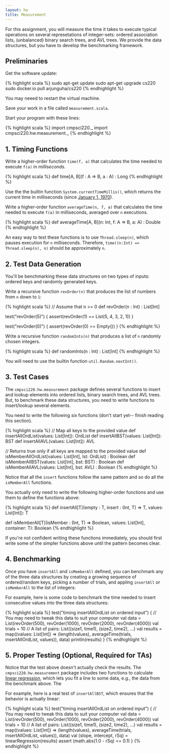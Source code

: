 ```yaml
---
layout: hw
title: Measurement
---
```


For this assignment, you will measure the time it takes to execute typical
operations on several represetations of integer-sets: ordered association lists, (unbalanced)
binary search trees, and AVL trees. We provide the data structures, but you have
to develop the benchmarking framework.

## Preliminaries

Get the software update:

{% highlight scala %}
sudo apt-get update
sudo apt-get upgrade cs220
sudo docker.io pull arjunguha/cs220
{% endhighlight %}

You may neeed to restart the virtual machine.

Save your work in a file called `measurement.scala`.

Start your program with these lines:

{% highlight scala %}
import cmpsci220._
import cmpsci220.hw.measurement._
{% endhighlight %}


## 1. Timing Functions

Write a higher-order function `time(f, a)` that calculates the time
needed to execute `f(a)` in *milliseconds*.

{% highlight scala %}
def time[A, B](f : A => B, a : A) : Long
{% endhighlight %}

Use the the builtin function `System.currentTimeMillis()`, which returns the
current time in milliseconds (since [January 1, 1970]).


Write a higher-order function `averageTime(n, f, a)` that calculates the time
needed to execute `f(a)` in milliseconds, averaged over `n` executions.

{% highlight scala %}
def averageTime[A, B](n: Int, f: A => B, a: A) : Double
{% endhighlight %}


An easy way to test these functions is to use `Thread.sleep(n)`,
which pauses execution for `n` milliseconds. Therefore,
`time((n:Int) => Thread.sleep(n), n)` should be approximately
`n`.

## 2. Test Data Generation

You'll be benchmarking these data structures on two types of inputs: ordered
keys and randomly generated keys.

Write a recursive function `revOrder(n)` that produces the list of numbers
from `n` down to `1`:

{% highlight scala %}
// Assume that n >= 0
def revOrder(n : Int) : List[Int]

test("revOrder(5)") {
  assert(revOrder(1) == List(5, 4, 3, 2, 1))
}

test("revOrder(0)") {
  assert(revOrder(0) == Empty())
}
{% endhighlight %}

Write a recursive function `randomInts(n)` that produces a list of `n` randomly
chosen integers.

{% highlight scala %}
def randomInts(n : Int) : List[Int]
{% endhighlight %}

You will need to use the builtin function `util.Random.nextInt()`.

## 3. Test Cases


The `cmpsci220.hw.measurement` package defines several functions to insert
and lookup elements into ordered lists, binary search trees, and AVL trees.
But, to benchmark these data structures, you need to write functions to
insert/lookup several elements.

You need to write the following *six* functions (don't start yet--
finish reading this section).

{% highlight scala %}
// Map all keys to the provided value
def insertAllOrdList(values: List[Int]): OrdList
def insertAllBST(values: List[Int]): BST
def insertAllAVL(values: List[Int]): AVL

// Returns true only if all keys are mapped to the provided value
def isMemberAllOrdList(values: List[Int], lst: OrdList) : Boolean
def isMemberAllBST(values: List[Int], bst: BST) : Boolean
def isMemberAllAVL(values: List[Int], bst: AVL) : Boolean
{% endhighlight %}

Notice that all the `insert` functions follow the same pattern and so
do all the `isMemberAll` functions.

You actually only need to write the following higher-order functions
and use them to define the functions above:

{% highlight scala %}
def insertAll[T](empty : T, insert : (Int, T) => T, values: List[Int]): T

def isMemberAll[T](isMember : (Int, T) => Boolean, values: List[Int], container: T): Boolean
{% endhighlight %}

If you're not confident writing these functions immediately, you should first
write some of the simpler functions above until the pattern becomes clear.

## 4. Benchmarking

Once you have `insertAll` and `isMemberAll` defined, you can benchmark any of
the three data structures by creating a growing sequence of ordered/random keys,
picking a number of trials, and appling `insertAll` or `isMemberAll` to the list
of integers:

For example, here is some code to benchmark the time needed to insert consecutive
values into the three data structures:

{% highlight scala %}
test("timing insertAllOrdList on ordered input") {
  // You may need to tweak this data to suit your computer
  val data = List(revOrder(500), revOrder(1000), revOrder(2000), revOrder(4000))
  val trials = 10
  // A list of pairs: List((size1, time1), (size2, time2), ...)
  val results = map((values: List[Int]) => (length(values), averageTime(trials, insertAllOrdList, values)), data)
  println(results)
}
{% endhighlight %}

## 5. Proper Testing (Optional, Required for TAs)

Notice that the test above doesn't actually check the results. The
`cmpsci220.hw.measurement` package includes two functions to calculate
[linear regression], which lets you fit a line to some data, e.g., the
data from the benchmark above. The

For example, here is a real test of `insertAllBST`, which ensures that
the behavior is actually linear:

{% highlight scala %}
test("timing insertAllOrdList on ordered input") {
  // You may need to tweak this data to suit your computer
  val data = List(revOrder(500), revOrder(1000), revOrder(2000), revOrder(4000))
  val trials = 10
  // A list of pairs: List((size1, time1), (size2, time2), ...)
  val results = map((values: List[Int]) => (length(values), averageTime(trials, insertAllOrdList, values)), data)
  val (slope, intercept, rSq) = linearRegression(results)
  assert (math.abs(1.0 - rSq) <= 0.1)
}
{% endhighlight %}

[January 1, 1970]: http://en.wikipedia.org/wiki/Unix_time
[linear regression]: http://en.wikipedia.org/wiki/Simple_linear_regression

